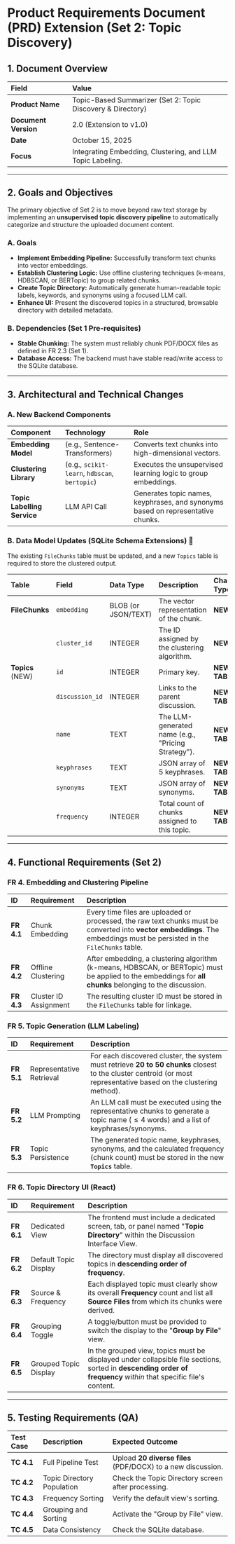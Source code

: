 # Product Requirements Document (PRD) Extension (Set 2: Topic Discovery)

## 1. Document Overview

| Field | Value |
| :--- | :--- |
| **Product Name** | Topic-Based Summarizer (Set 2: Topic Discovery & Directory) |
| **Document Version** | 2.0 (Extension to v1.0) |
| **Date** | October 15, 2025 |
| **Focus** | Integrating Embedding, Clustering, and LLM Topic Labeling. |

---

## 2. Goals and Objectives

The primary objective of Set 2 is to move beyond raw text storage by implementing an **unsupervised topic discovery pipeline** to automatically categorize and structure the uploaded document content.

### A. Goals

* **Implement Embedding Pipeline:** Successfully transform text chunks into vector embeddings.
* **Establish Clustering Logic:** Use offline clustering techniques (k-means, HDBSCAN, or BERTopic) to group related chunks.
* **Create Topic Directory:** Automatically generate human-readable topic labels, keywords, and synonyms using a focused LLM call.
* **Enhance UI:** Present the discovered topics in a structured, browsable directory with detailed metadata.

### B. Dependencies (Set 1 Pre-requisites)

* **Stable Chunking:** The system must reliably chunk PDF/DOCX files as defined in FR 2.3 (Set 1).
* **Database Access:** The backend must have stable read/write access to the SQLite database.

---

## 3. Architectural and Technical Changes

### A. New Backend Components

| Component | Technology | Role |
| :--- | :--- | :--- |
| **Embedding Model** | (e.g., Sentence-Transformers) | Converts text chunks into high-dimensional vectors. |
| **Clustering Library** | (e.g., `scikit-learn`, `hdbscan`, `bertopic`) | Executes the unsupervised learning logic to group embeddings. |
| **Topic Labelling Service** | LLM API Call | Generates topic names, keyphrases, and synonyms based on representative chunks. |

### B. Data Model Updates (SQLite Schema Extensions) 💾

The existing `FileChunks` table must be updated, and a new `Topics` table is required to store the clustered output.

| Table | Field | Data Type | Description | Change Type |
| :--- | :--- | :--- | :--- | :--- |
| **FileChunks** | `embedding` | BLOB (or JSON/TEXT) | The vector representation of the chunk. | **NEW** |
| | `cluster_id` | INTEGER | The ID assigned by the clustering algorithm. | **NEW** |
| **Topics** (NEW) | `id` | INTEGER | Primary key. | **NEW TABLE** |
| | `discussion_id` | INTEGER | Links to the parent discussion. | **NEW TABLE** |
| | `name` | TEXT | The LLM-generated name (e.g., "Pricing Strategy"). | **NEW TABLE** |
| | `keyphrases` | TEXT | JSON array of 5 keyphrases. | **NEW TABLE** |
| | `synonyms` | TEXT | JSON array of synonyms. | **NEW TABLE** |
| | `frequency` | INTEGER | Total count of chunks assigned to this topic. | **NEW TABLE** |

---

## 4. Functional Requirements (Set 2)

### FR 4. Embedding and Clustering Pipeline

| ID | Requirement | Description |
| :--- | :--- | :--- |
| **FR 4.1** | Chunk Embedding | Every time files are uploaded or processed, the raw text chunks must be converted into **vector embeddings**. The embeddings must be persisted in the `FileChunks` table. |
| **FR 4.2** | Offline Clustering | After embedding, a clustering algorithm (k-means, HDBSCAN, or BERTopic) must be applied to the embeddings for **all chunks** belonging to the discussion. |
| **FR 4.3** | Cluster ID Assignment | The resulting cluster ID must be stored in the `FileChunks` table for linkage. |

### FR 5. Topic Generation (LLM Labeling)

| ID | Requirement | Description |
| :--- | :--- | :--- |
| **FR 5.1** | Representative Retrieval | For each discovered cluster, the system must retrieve **20 to 50 chunks** closest to the cluster centroid (or most representative based on the clustering method). |
| **FR 5.2** | LLM Prompting | An LLM call must be executed using the representative chunks to generate a topic name ($\le 4$ words) and a list of keyphrases/synonyms. |
| **FR 5.3** | Topic Persistence | The generated topic name, keyphrases, synonyms, and the calculated frequency (chunk count) must be stored in the new **`Topics`** table. |

### FR 6. Topic Directory UI (React)

| ID | Requirement | Description |
| :--- | :--- | :--- |
| **FR 6.1** | Dedicated View | The frontend must include a dedicated screen, tab, or panel named "**Topic Directory**" within the Discussion Interface View. |
| **FR 6.2** | Default Topic Display | The directory must display all discovered topics in **descending order of frequency**. |
| **FR 6.3** | Source & Frequency | Each displayed topic must clearly show its overall **Frequency** count and list all **Source Files** from which its chunks were derived. |
| **FR 6.4** | Grouping Toggle | A toggle/button must be provided to switch the display to the "**Group by File**" view. |
| **FR 6.5** | Grouped Topic Display | In the grouped view, topics must be displayed under collapsible file sections, sorted in **descending order of frequency** *within* that specific file's content. |

---

## 5. Testing Requirements (QA)

| Test Case | Description | Expected Outcome |
| :--- | :--- | :--- |
| **TC 4.1** | Full Pipeline Test | Upload **20 diverse files** (PDF/DOCX) to a new discussion. | The system must complete embedding, clustering, and topic labeling without crash. |
| **TC 4.2** | Topic Directory Population | Check the Topic Directory screen after processing. | The screen is populated with topics, frequency counts ($\ge 1$), and correct source file references. |
| **TC 4.3** | Frequency Sorting | Verify the default view's sorting. | Topics are correctly sorted in descending order based on overall frequency. |
| **TC 4.4** | Grouping and Sorting | Activate the "Group by File" view. | Topics are grouped under the correct source files, and topics within each file section are sorted by that file's specific frequency for the topic. |
| **TC 4.5** | Data Consistency | Check the SQLite database. | All chunks in `FileChunks` have a non-null `embedding` and `cluster_id`. The `Topics` table contains human-readable names, keyphrases, and synonyms. |